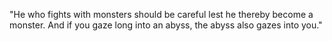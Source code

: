 "He who fights with monsters should be careful lest he thereby become a monster. And if you gaze long into an abyss, the abyss also gazes into you."
